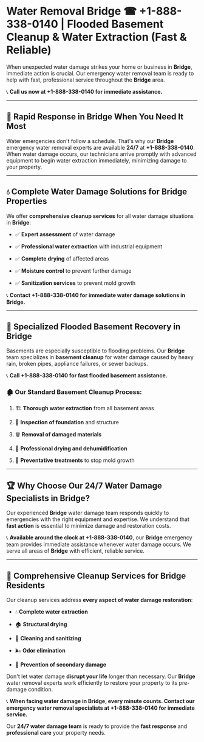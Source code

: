 # Water Removal Bridge ☎ +1-888-338-0140 | Flooded Basement Cleanup & Water Extraction (Fast & Reliable)

When unexpected water damage strikes your home or business in **Bridge**, immediate action is crucial. Our emergency water removal team is ready to help with fast, professional service throughout the **Bridge** area. 

📞 **Call us now at +1-888-338-0140 for immediate assistance.**
---
## 🚀 Rapid Response in Bridge When You Need It Most
Water emergencies don't follow a schedule. That's why our **Bridge** emergency water removal experts are available **24/7** at **+1-888-338-0140**. When water damage occurs, our technicians arrive promptly with advanced equipment to begin water extraction immediately, minimizing damage to your property.
---
## 💧 Complete Water Damage Solutions for Bridge Properties
We offer **comprehensive cleanup services** for all water damage situations in **Bridge**:
- ✅ **Expert assessment** of water damage  
- ✅ **Professional water extraction** with industrial equipment  
- ✅ **Complete drying** of affected areas  
- ✅ **Moisture control** to prevent further damage  
- ✅ **Sanitization services** to prevent mold growth  
📞 **Contact +1-888-338-0140 for immediate water damage solutions in Bridge.**
---
## 🌊 Specialized Flooded Basement Recovery in Bridge
Basements are especially susceptible to flooding problems. Our **Bridge** team specializes in **basement cleanup** for water damage caused by heavy rain, broken pipes, appliance failures, or sewer backups. 
📞 **Call +1-888-338-0140 for fast flooded basement assistance.**
### 🏚️ Our Standard Basement Cleanup Process:
1. 🏗️ **Thorough water extraction** from all basement areas  
2. 🔎 **Inspection of foundation** and structure  
3. 🗑️ **Removal of damaged materials**  
4. 💨 **Professional drying and dehumidification**  
5. 🚫 **Preventative treatments** to stop mold growth  
---
## 🏆 Why Choose Our 24/7 Water Damage Specialists in Bridge?
Our experienced **Bridge** water damage team responds quickly to emergencies with the right equipment and expertise. We understand that **fast action** is essential to minimize damage and restoration costs.
📞 **Available around the clock at +1-888-338-0140**, our **Bridge** emergency team provides immediate assistance whenever water damage occurs. We serve all areas of **Bridge** with efficient, reliable service.
---
## 🧹 Comprehensive Cleanup Services for Bridge Residents
Our cleanup services address **every aspect of water damage restoration**:
- 💧 **Complete water extraction**  
- 🏠 **Structural drying**  
- 🧼 **Cleaning and sanitizing**  
- 🌬️ **Odor elimination**  
- 🚫 **Prevention of secondary damage**  
Don't let water damage **disrupt your life** longer than necessary. Our **Bridge** water removal experts work efficiently to restore your property to its pre-damage condition.
📞 **When facing water damage in Bridge, every minute counts. Contact our emergency water removal specialists at +1-888-338-0140 for immediate service.**
Our **24/7 water damage team** is ready to provide the **fast response** and **professional care** your property needs.
